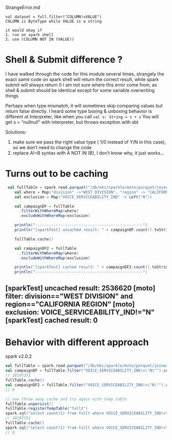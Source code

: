 StrangeError.md

```
val dataset = full.filter("COLUMN!=VALUE")
COLUMN is ByteType while VALUE is a string

it would okay if
1. run on spark shell
2. use (COLUMN NOT IN (VALUE))
```

# Shell & Submit difference ?

I have walked through the code for this module several times, strangely the exact same code on spark shell will return the correct result, while spark submit will always return 0
I am not sure where this error come from, as shell & submit should be identical except for some variable overwriting things

Perhaps when type mismatch, it will sometimes skip comparing values but return false directly.
I heard some type boxing & unboxing behavior is different at Interpreter, like when you call 
`val s: String = s + s`
You will get s = “nullnull” with interpreter, but throws exception with sbt

Solutions:
1.  make sure we pass the right value type ( 1/0 instead of Y/N in this case), so we don’t need to change the code
2.  replace  A!=B  syntax with  A NOT IN (B), I don’t know why, it just works…

# Turns out to be caching

```scala
 val fullTable = spark.read.parquet("/db/ebi/sparkle/moto/parquet/joined")
    val where = Map("division" ->"WEST DIVISION", "region" -> "CALIFORNIA REGION")
    val exclusion = Map("VOICE_SERVICEABILITY_IND" -> Left("N"))

    val campaignDF = fullTable
      .filterWithWhereMap(where)
      .excludeWithWhereMap(exclusion)

    println("-----------------------------------------------")
    println("[sparkTest] uncached result: " + campaignDF.count().toString)

    fullTable.cache()

    val campaignDF2 = fullTable
      .filterWithWhereMap(where)
      .excludeWithWhereMap(exclusion)

    println("[sparkTest] cached result: " + campaignDF2.count().toString)
    println("-----------------------------------------------")
```

[sparkTest] uncached result: 2536620
[moto] filter: division=="WEST DIVISION" and region=="CALIFORNIA REGION"
[moto] exclusion: VOICE_SERVICEABILITY_IND!="N"
[sparkTest] cached result: 0
-----------------------------------------------

# Behavior with different approach

spark v2.0.2

```scala
val fullTable = spark.read.parquet("/db/ebi/sparkle/moto/parquet/joined")
val campaignDF = fullTable.filter("VOICE_SERVICEABILITY_IND!=\"N\"").count()  
// 28107351
fullTable.cache()
val campaignDF2 = fullTable.filter("VOICE_SERVICEABILITY_IND!=\"N\"").count() 
// 0

// now throw away cache and try again with temp table
fullTable.unpersist()
fullTable.registerTempTable("fullt")
spark.sql("select count(1) from fullt where VOICE_SERVICEABILITY_IND!=\"N\"").show 
// 28107351
fullTable.cache()
spark.sql("select count(1) from fullt where VOICE_SERVICEABILITY_IND!=\"N\"").show 
// 0
```
